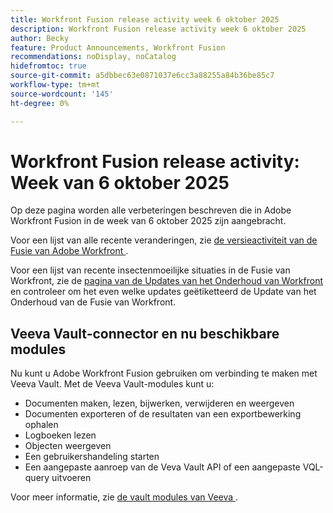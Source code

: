 ```yaml
---
title: Workfront Fusion release activity week 6 oktober 2025
description: Workfront Fusion release activity week 6 oktober 2025
author: Becky
feature: Product Announcements, Workfront Fusion
recommendations: noDisplay, noCatalog
hidefromtoc: true
source-git-commit: a5dbbec63e0871037e6cc3a88255a84b36be85c7
workflow-type: tm+mt
source-wordcount: '145'
ht-degree: 0%

---
```


# Workfront Fusion release activity: Week van 6 oktober 2025

Op deze pagina worden alle verbeteringen beschreven die in Adobe Workfront Fusion in de week van 6 oktober 2025 zijn aangebracht.

Voor een lijst van alle recente veranderingen, zie [ de versieactiviteit van de Fusie van Adobe Workfront ](/help/workfront-fusion/fusion-product-releases/fusion-release-activity.md).

Voor een lijst van recente insectenmoeilijke situaties in de Fusie van Workfront, zie de [ pagina van de Updates van het Onderhoud van Workfront ](https://experienceleague.adobe.com/en/docs/workfront-known-issues/releases/current-updates) en controleer om het even welke updates geëtiketteerd de Update van het Onderhoud van de Fusie van Workfront.


## Veeva Vault-connector en nu beschikbare modules

Nu kunt u Adobe Workfront Fusion gebruiken om verbinding te maken met Veeva Vault. Met de Veeva Vault-modules kunt u:

* Documenten maken, lezen, bijwerken, verwijderen en weergeven
* Documenten exporteren of de resultaten van een exportbewerking ophalen
* Logboeken lezen
* Objecten weergeven
* Een gebruikershandeling starten
* Een aangepaste aanroep van de Veva Vault API of een aangepaste VQL-query uitvoeren

Voor meer informatie, zie [ de vault modules van Veeva ](/help/workfront-fusion/references/apps-and-modules/third-party-connectors/veeva-vault-modules.md).
